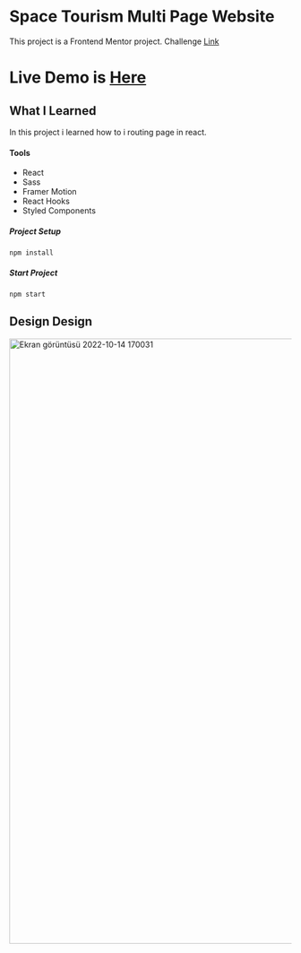 # Space Tourism Multi Page Website

This project is a Frontend Mentor project. Challenge [Link](https://www.frontendmentor.io/challenges/space-tourism-multipage-website-gRWj1URZ3)

# Live Demo is [Here](https://react-space-tourism-eneskalkann.vercel.app/)

## What I Learned

In this project i learned how to i routing page in react.

#### Tools 
 * React
 * Sass   
 * Framer Motion
 * React Hooks
 * Styled Components
 
 ##### Project Setup
 ```
 npm install
 ```
 ##### Start Project
 ```
 npm start
 ```

 ## Design Design
 <img width="1080" alt="Ekran görüntüsü 2022-10-14 170031" src="https://user-images.githubusercontent.com/75678744/195865576-093a91f2-2963-49ca-b609-0b2b08e4d83a.png">
